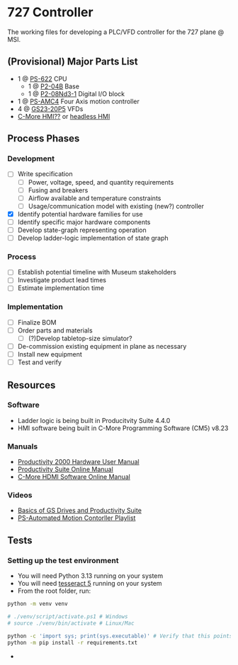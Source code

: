 # 727 Controller

The working files for developing a PLC/VFD controller for the 727 plane @ MSI.

## (Provisional) Major Parts List

- 1 @ [PS-622](https://www.automationdirect.com/adc/shopping/catalog/programmable_controllers/productivity2000_plcs_(micro-modular)/cpus/p2-622) CPU 
  - 1 @ [P2-04B](https://www.automationdirect.com/adc/shopping/catalog/programmable_controllers/productivity2000_plcs_(micro-modular)/bases/p2-04b) Base
  - 1 @ [P2-08Nd3-1](https://www.automationdirect.com/adc/shopping/catalog/programmable_controllers/productivity2000_plcs_(micro-modular)/dc_i-z-o/p2-08nd3-1) Digital I/O block
- 1 @ [PS-AMC4](https://www.automationdirect.com/adc/shopping/catalog/programmable_controllers/productivity1000_plcs_(stackable_micro)/motion_-a-_specialty_modules/ps-amc4?srsltid=AfmBOorezgSZzr3bKxvrmp9IRJJF_oYx0-t6G30pTALZyFuavVMpTWcr) Four Axis motion controller 
- 4 @ [GS23-20P5](https://www.automationdirect.com/adc/shopping/catalog/drives_-a-_soft_starters/ac_variable_frequency_drives_(vfd)/general_purpose_vfds/gs23-25p0) VFDs
- [C-More HMI??](https://www.automationdirect.com/adc/shopping/catalog/hmi_(human_machine_interface)/graphical_hmi_devices/hmi_panels/cm5-t7w) or [headless HMI](https://www.automationdirect.com/adc/shopping/catalog/hmi_(human_machine_interface)/graphical_hmi_devices/hmi_panels/cm5-t10w)

## Process Phases

### Development

- [ ] Write specification
  - [ ] Power, voltage, speed, and quantity requirements
  - [ ] Fusing and breakers
  - [ ] Airflow available and temperature constraints
  - [ ] Usage/communication model with existing (new?) controller
- [x] Identify potential hardware families for use
- [ ] Identify specific major hardware components
- [ ] Develop state-graph representing operation
- [ ] Develop ladder-logic implementation of state graph

### Process

- [ ] Establish potential timeline with Museum stakeholders
- [ ] Investigate product lead times
- [ ] Estimate implementation time

### Implementation

- [ ] Finalize BOM
- [ ] Order parts and materials
  - [ ] \(?)Develop tabletop-size simulator?
- [ ] De-commission existing equipment in plane as necessary
- [ ] Install new equipment
- [ ] Test and verify

## Resources

### Software

- Ladder logic is being built in Producitvity Suite 4.4.0
- HMI software being built in C-More Programming Software (CM5) v8.23

### Manuals

- [Productivity 2000 Hardware User Manual](https://cdn.automationdirect.com/static/manuals/p2userm/p2userm.pdf)
- [Productivity Suite Online Manual](https://www.automationdirect.com/productivity/software/help)
- [C-More HDMI Software Online Manual](https://www.automationdirect.com/c-more/cm5/software-help)

### Videos

- [Basics of GS Drives and Productivity Suite](https://www.automationdirect.com/videos/video?videoToPlay=UU1bfRmbx7s)
- [PS-Automated Motion Contorller Playlist](https://www.youtube.com/playlist?list=PLPdypWXY_ROqe8nDp227ALBn2Cs9CcP2A)

## Tests

### Setting up the test environment

- You will need Python 3.13 running on your system
- You will need [tesseract 5](https://tesseract-ocr.github.io/tessdoc/Installation.html) running on your system
- From the root folder, run:

```sh
python -m venv venv

# ./venv/script/activate.ps1 # Windows 
# source ./venv/bin/activate # Linux/Mac

python -c 'import sys; print(sys.executable)' # Verify that this points to ./venv
python -m pip install -r requirements.txt

```

- 